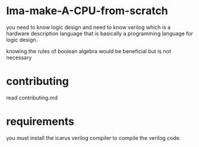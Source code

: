 # Ima-make-A-CPU-from-scratch

you need to know logic design and need to know verilog which is a hardware description language
that is basically a programming language for logic design.

knowing the rules of boolean algebra would be beneficial but is not necessary

# contributing
read contributing.md

# requirements
you must install the icarus verilog compiler to compile the verilog code.
